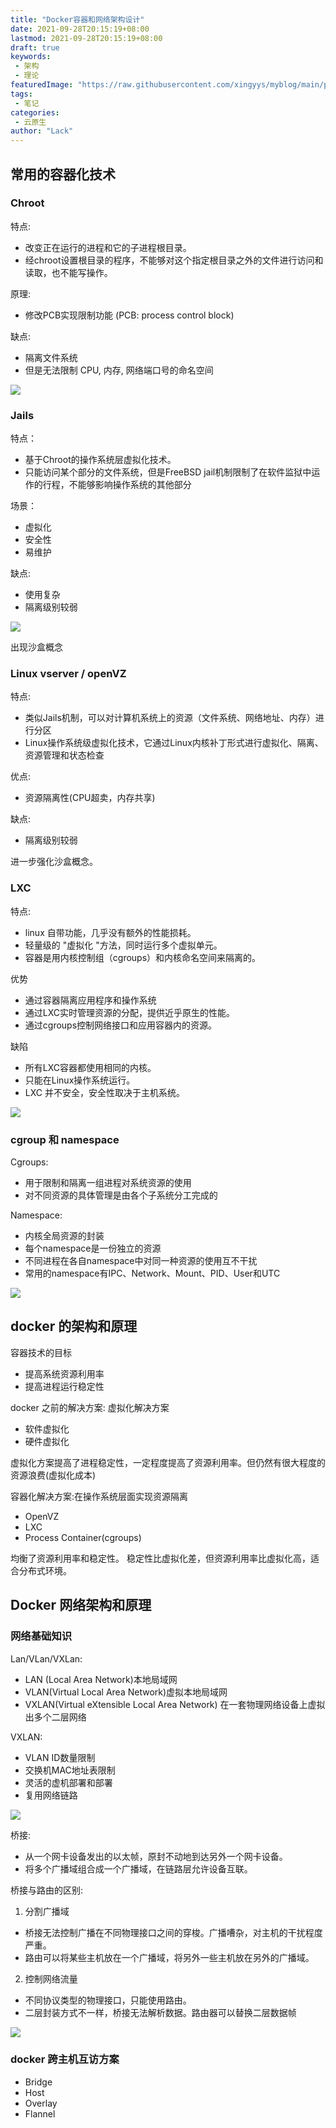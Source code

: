 ```yaml
---
title: "Docker容器和网络架构设计"
date: 2021-09-28T20:15:19+08:00
lastmod: 2021-09-28T20:15:19+08:00
draft: true
keywords: 
 - 架构
 - 理论
featuredImage: "https://raw.githubusercontent.com/xingyys/myblog/main/posts/images/20210926200427.png"
tags: 
 - 笔记
categories: 
 - 云原生
author: "Lack"
---
```


## 常用的容器化技术

### Chroot
特点:
- 改变正在运行的进程和它的子进程根目录。
- 经chroot设置根目录的程序，不能够对这个指定根目录之外的文件进行访问和读取，也不能写操作。

原理:
- 修改PCB实现限制功能 (PCB: process control block)

缺点: 
- 隔离文件系统
- 但是无法限制 CPU, 内存, 网络端口号的命名空间

![](https://raw.githubusercontent.com/xingyys/myblog/main/posts/images/20210928202733.png)

### Jails
特点：
- 基于Chroot的操作系统层虚拟化技术。
- 只能访问某个部分的文件系统，但是FreeBSD jail机制限制了在软件监狱中运作的行程，不能够影响操作系统的其他部分

场景：
- 虚拟化
- 安全性
- 易维护

缺点:
- 使用复杂
- 隔离级别较弱

![](https://raw.githubusercontent.com/xingyys/myblog/main/posts/images/20210928202801.png)

出现沙盒概念

### Linux vserver / openVZ
特点:
- 类似Jails机制，可以对计算机系统上的资源（文件系统、网络地址、内存）进行分区
- Linux操作系统级虚拟化技术，它通过Linux内核补丁形式进行虚拟化、隔离、资源管理和状态检查

优点:
- 资源隔离性(CPU超卖，内存共享)

缺点:
- 隔离级别较弱

进一步强化沙盒概念。

### LXC
特点:
- linux 自带功能，几乎没有额外的性能损耗。
- 轻量级的 "虚拟化 "方法，同时运行多个虚拟单元。
- 容器是用内核控制组（cgroups）和内核命名空间来隔离的。

优势
- 通过容器隔离应用程序和操作系统
- 通过LXC实时管理资源的分配，提供近乎原生的性能。
- 通过cgroups控制网络接口和应用容器内的资源。

缺陷
- 所有LXC容器都使用相同的内核。
- 只能在Linux操作系统运行。
- LXC 并不安全，安全性取决于主机系统。

![](https://raw.githubusercontent.com/xingyys/myblog/main/posts/images/20210928203455.png)

### cgroup 和 namespace
Cgroups:
- 用于限制和隔离一组进程对系统资源的使用
- 对不同资源的具体管理是由各个子系统分工完成的

Namespace:
- 内核全局资源的封装
- 每个namespace是一份独立的资源
- 不同进程在各自namespace中对同一种资源的使用互不干扰
- 常用的namespace有IPC、Network、Mount、PID、User和UTC     

![](https://raw.githubusercontent.com/xingyys/myblog/main/posts/images/20210928204249.png)

## docker 的架构和原理

容器技术的目标
- 提高系统资源利用率
- 提高进程运行稳定性

docker 之前的解决方案: 虚拟化解决方案
- 软件虚拟化
- 硬件虚拟化

虚拟化方案提高了进程稳定性，一定程度提高了资源利用率。但仍然有很大程度的资源浪费(虚拟化成本)

容器化解决方案:在操作系统层面实现资源隔离
- OpenVZ
- LXC
- Process Container(cgroups)

均衡了资源利用率和稳定性。 稳定性比虚拟化差，但资源利用率比虚拟化高，适合分布式环境。

## Docker 网络架构和原理

### 网络基础知识
Lan/VLan/VXLan:
- LAN (Local Area Network)本地局域网
- VLAN(Virtual Local Area Network)虚拟本地局域网
- VXLAN(Virtual eXtensible Local Area Network) 在一套物理网络设备上虚拟出多个二层网络

VXLAN:
- VLAN ID数量限制
- 交换机MAC地址表限制
- 灵活的虚机部署和部署
- 复用网络链路

![](https://raw.githubusercontent.com/xingyys/myblog/main/posts/images/20210928220632.png)

桥接:
- 从一个网卡设备发出的以太帧，原封不动地到达另外一个网卡设备。
- 将多个广播域组合成一个广播域，在链路层允许设备互联。

桥接与路由的区别:
1. 分割广播域
- 桥接无法控制广播在不同物理接口之间的穿梭。广播嘈杂，对主机的干扰程度严重。
- 路由可以将某些主机放在一个广播域，将另外一些主机放在另外的广播域。

2. 控制网络流量
- 不同协议类型的物理接口，只能使用路由。
- 二层封装方式不一样，桥接无法解析数据。路由器可以替换二层数据帧

![](https://raw.githubusercontent.com/xingyys/myblog/main/posts/images/20210928220917.png)

### docker 跨主机互访方案
- Bridge
- Host
- Overlay
- Flannel